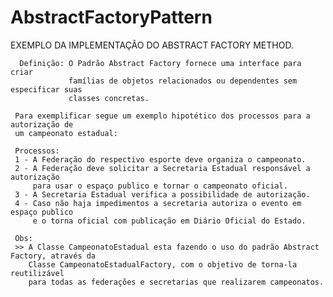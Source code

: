 # AbstractFactoryPattern

 EXEMPLO DA IMPLEMENTAÇÃO DO ABSTRACT FACTORY METHOD.
     
      Definição: O Padrão Abstract Factory fornece uma interface para criar 
                 famílias de objetos relacionados ou dependentes sem especificar suas 
                 classes concretas.
     
     Para exemplificar segue um exemplo hipotético dos processos para a autorização de
     um campeonato estadual:
     
     Processos:
	 1 - A Federação do respectivo esporte deve organiza o campeonato. 
	 2 - A Federação deve solicitar a Secretaria Estadual responsável a autorização 
	     para usar o espaço publico e tornar o campeonato oficial.
	 3 - A Secretaria Estadual verifica a possibilidade de autorização.
	 4 - Caso não haja impedimentos a secretaria autoriza o evento em espaço publico
	     e o torna oficial com publicação em Diário Oficial do Estado. 
	     
	 Obs:    
	 >> A Classe CampeonatoEstadual esta fazendo o uso do padrão Abstract Factory, através da 
	    Classe CampeonatoEstadualFactory, com o objetivo de torna-la reutilizável 
	    para todas as federações e secretarias que realizarem campeonatos.
	         
	
